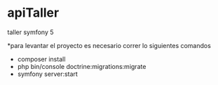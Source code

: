 # apiTaller
taller symfony 5

*para levantar el proyecto es necesario correr lo siguientes comandos
 - composer install
 - php bin/console doctrine:migrations:migrate
 - symfony server:start
 
  

